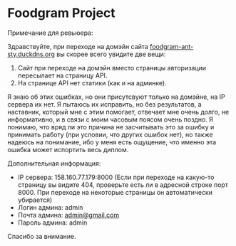 # Foodgram Project

Примечание для ревьюера:

Здравствуйте, при переходе на домэйн сайта [foodgram-ant-sty.duckdns.org](http://foodgram-ant-sty.duckdns.org) вы скорее всего увидите две вещи:
1. Сайт при переходе на домэйн вместо страницы авторизации пересылает на страницу API.
2. На странице API нет статики (как и на админке).

Я знаю об этих ошибках, но они присутсвуют только на домэйне, на IP сервера их нет. Я пытаюсь их исправить, но без результатов, а наставник, который мне с этим помогает, отвечает мне очень долго, не информативно, и в связи с моим часовым поясом очень поздно. Я понимаю, что вряд ли это причина не засчитывать это за ошибку и принимать работу (при условии, что других ошибок нет), но также надеюсь на понимание, ибо у меня есть ощущение, что именно эта ошибка может испортить весь диплом.

Дополнительная информация:
- IP сервера: 158.160.77.179:8000 (Если при переходе на какую-то страницу вы видите 404, проверьте есть ли в адресной строке порт 8000. При переходе на некоторые страницы он автоматически убирается)
- Логин админа: admin
- Почта админа: admin@gmail.com
- Пароль админа: admin

Спасибо за внимание.